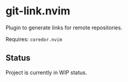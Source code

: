 # git-link.nvim

Plugin to generate links for remote repositories.

Requires: `coredor.nvim`

## Status 

Project is currently in WIP status.

